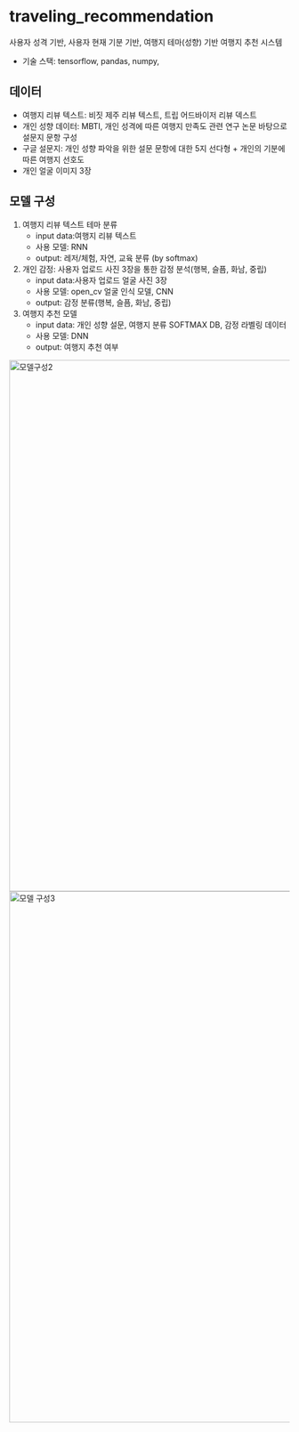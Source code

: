 # traveling_recommendation
사용자 성격 기반, 사용자 현재 기분 기반, 여행지 테마(성향) 기반 여행지 추천 시스템

- 기술 스택: tensorflow, pandas, numpy,

## 데이터
- 여행지 리뷰 텍스트: 비짓 제주 리뷰 텍스트, 트립 어드바이저 리뷰 덱스트
- 개인 성향 데이터: MBTI, 개인 성격에 따른 여행지 만족도 관련 연구 논문 바탕으로 설문지 문항 구성
- 구글 설문지: 
    개인 성향 파악을 위한 설문 문항에 대한 5지 선다형 + 개인의 기분에 따른 여행지 선호도
- 개인 얼굴 이미지 3장

## 모델 구성
1. 여행지 리뷰 텍스트 테마 분류
   - input data:여행지 리뷰 텍스트 
   - 사용 모델: RNN
   - output: 레저/체험, 자연, 교육 분류 (by softmax)
2. 개인 감정: 사용자 업로드 사진 3장을 통한 감정 분석(행복, 슬픔, 화남, 중립)
   - input data:사용자 업로드 얼굴 사진 3장
   - 사용 모델: open_cv 얼굴 인식 모델, CNN
   - output:  감정 분류(행복, 슬픔, 화남, 중립)
3. 여행지 추천 모델
    - input data: 개인 성향 설문, 여행지 분류 SOFTMAX DB, 감정 라벨링 데이터
    - 사용 모델: DNN
    - output: 여행지 추천 여부
    
<img width="955" alt="모델구성2" src="https://user-images.githubusercontent.com/58072776/132265665-e7621608-e28c-4ea3-815e-9bdc94379f5e.PNG">
<img width="955" alt="모델 구성3" src="https://user-images.githubusercontent.com/58072776/132265669-40297e23-fc62-4d38-825e-ac614fab9408.PNG">
